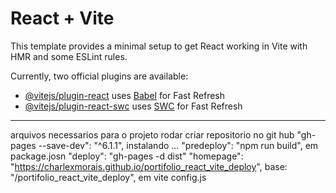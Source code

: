 # React + Vite

This template provides a minimal setup to get React working in Vite with HMR and some ESLint rules.

Currently, two official plugins are available:

- [@vitejs/plugin-react](https://github.com/vitejs/vite-plugin-react/blob/main/packages/plugin-react/README.md) uses [Babel](https://babeljs.io/) for Fast Refresh
- [@vitejs/plugin-react-swc](https://github.com/vitejs/vite-plugin-react-swc) uses [SWC](https://swc.rs/) for Fast Refresh

---

arquivos necessarios para o projeto rodar
criar repositorio no git hub
"gh-pages --save-dev": "^6.1.1", instalando ...
"predeploy": "npm run build", em package.josn
"deploy": "gh-pages -d dist"
"homepage": "https://charlexmorais.github.io/portifolio_react_vite_deploy",
base: "/portifolio_react_vite_deploy", em vite config.js
